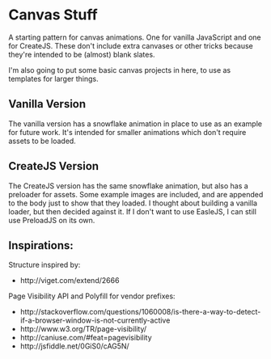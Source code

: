 <h1>Canvas Stuff</h1>
<p>A starting pattern for canvas animations. One for vanilla JavaScript and one for CreateJS. These don't include extra canvases or other tricks because they're intended to be (almost) blank slates.</p>

<p>I'm also going to put some basic canvas projects in here, to use as templates for larger things.</p>

<h2>Vanilla Version</h2>
<p>The vanilla version has a snowflake animation in place to use as an example for future work. It's intended for smaller animations which don't require assets to be loaded.</p>

<h2>CreateJS Version</h2>
<p>The CreateJS version has the same snowflake animation, but also has a preloader for assets. Some example images are included, and are appended to the body just to show that they loaded. I thought about building a vanilla loader, but then decided against it. If I don't want to use EasleJS, I can still use PreloadJS on its own.</p>

<h2>Inspirations:</h2>
<p>Structure inspired by:
<ul>
<li>http://viget.com/extend/2666</li>
</ul>

<p>Page Visibility API and Polyfill for vendor prefixes:</p>
<ul>
<li>http://stackoverflow.com/questions/1060008/is-there-a-way-to-detect-if-a-browser-window-is-not-currently-active</li>
<li>http://www.w3.org/TR/page-visibility/</li>
<li>http://caniuse.com/#feat=pagevisibility</li>
<li>http://jsfiddle.net/0GiS0/cAG5N/</li>
</ul>
